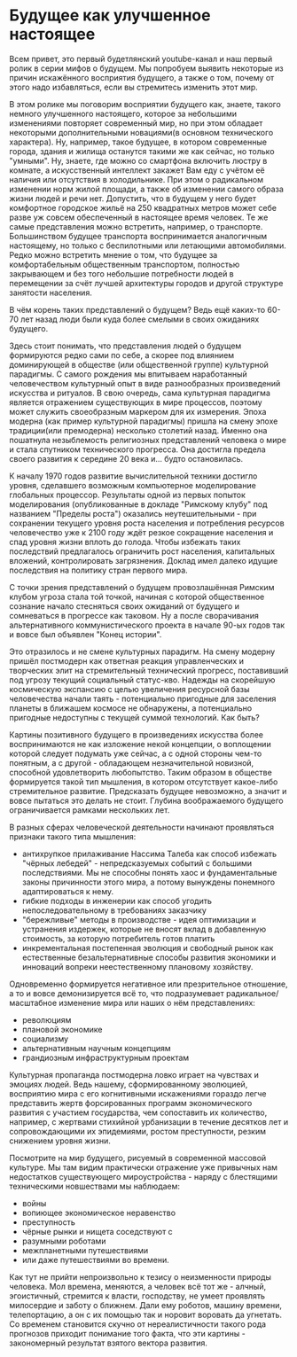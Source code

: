 # Будущее как улучшенное настоящее

Всем привет, это первый будетлянский youtube-канал и наш первый ролик в серии мифов о будущем. Мы попробуем выявить некоторые из причин искажённого восприятия будущего, а также о том, почему от этого надо избавляться, если вы стремитесь изменить этот мир.

В этом ролике мы поговорим восприятии будущего как, знаете, такого немного улучшенного настоящего, которое за небольшими изменениями повторяет современный мир, но при этом обладает некоторыми дополнительными новациями(в основном технического характера). Ну, например, такое будущее, в котором современные города, здания и жилища останутся такими же как сейчас, но только "умными". Ну, знаете, где можно со смартфона включить люстру в комнате, а искусственный интеллект закажет Вам еду с учётом её наличия или отсутствия в холодильнике. При этом о радикальном изменении норм жилой площади, а также об изменении самого образа жизни людей и речи нет. Допустить, что в будущем у него будет комфортное городское жильё на 250 квадратных метров может себе разве уж совсем обеспеченный в настоящее время человек.
Те же самые представления можно встретить, например, о транспорте. Большинством будущее транспорта воспринимается аналогичным настоящему, но только с беспилотными или летающими автомобилями. Редко можно встретить мнение о том, что будущее за   комфортабельным общественным транспортом, полностью закрывающем и без того небольшие потребности людей в перемещении за счёт лучшей архитектуры городов и другой структуре занятости населения.

В чём корень таких представлений о будущем? Ведь ещё каких-то 60-70 лет назад люди были куда более смелыми в своих ожиданиях будущего.

Здесь стоит понимать, что представления людей о будущем формируются редко сами по себе, а скорее под влиянием доминирующей в обществе (или общественной группе) культурной парадигмы. С самого рождения мы впитываем наработанный человечеством культурный опыт в виде разнообразных произведений искусства и ритуалов. В свою очередь, сама культурная парадигма является отражением существующих в мире процессов, поэтому может служить своеобразным маркером для их измерения.
Эпоха модерна (как пример культурной парадигмы) пришла на смену эпохе традиции(или премодерна) несколько столетий назад. Именно она пошатнула незыблемость религиозных представлений человека о мире и стала спутником технического прогресса. Она достигла предела своего развития к середине 20 века и... будто остановилась.

К началу 1970 годов развитие вычислительной техники достигло уровня, сделавшего возможным компьютерное моделирование глобальных процессор. Результаты одной из первых попыток моделирования (опубликованные в докладе "Римскому клубу" под названием "Пределы роста") оказались неутешительными - при сохранении текущего уровня роста населения и потребления ресурсов человечество уже к 2100 году ждёт резкое сокращение населения и спад уровня жизни вплоть до голода. Чтобы избежать таких последствий предлагалось ограничить рост населения, капитальных вложений, контролировать загрязнения. Доклад имел далеко идущие последствия на политику стран первого мира. 

С точки зрения представлений о будущем провозлашённая Римским клубом угроза стала той точкой, начиная с которой общественное сознание начало стесняться своих ожиданий от будущего и сомневаться в прогрессе как таковом. Ну а после сворачивания альтернативного коммунистического проекта в начале 90-ых годов так и вовсе был объявлен "Конец истории".

Это отразилось и не смене культурных парадигм. На смену модерну пришёл постмодерн как ответная реакция управленческих и творческих элит на стремительный технический прогресс, поставивший под угрозу текущий социальный статус-кво. Надежды на скорейшую космическую экспансию с целью увеличения ресурсной базы человечества начали таять - потенциально пригодные для заселения планеты в ближашем космосе не обнаружены, а потенциально пригодные недоступны с текущей суммой технологий. Как быть?

Картины позитивного будущего в произведениях искусства более воспринимаются не как изложение некой концепции, о воплощении которой следует подумать уже сейчас, а с одной стороны чем-то понятным, а с другой - обладающем незначительной новизной, способной удовлетворить любопытство. Таким образом в обществе формируется такой тип мышления, в котором отсутствует какое-либо стремительное развитие. Предсказать будущее невозможно, а значит и вовсе пытаться это делать не стоит. Глубина воображаемого будущего ограничивается рамками нескольких лет.

В разных сферах человеческой деятельности начинают проявляться признаки такого типа мышления:
* антихрупкое прилаживание Нассима Талеба как способ избежать "чёрных лебедей" - непредсказуемых событий с большими последствиями. Мы не способны понять хаос и фундаментальные законы причинности этого мира, а потому вынуждены понемного адаптироваться к нему.
* гибкие подходы в инженерии как способ угодить непоследовательному в требованиях заказчику
* "бережливые" методы в производстве - идея оптимизации и устранения издержек, которые не вносят вклад в добавленную стоимость, за которую потребитель готов платить
* инкрементальная постепенная эволюция и свободный рынок как естественные безальтернативные способы развития экономики и инноваций вопреки неестественному плановому хозяйству.

Одновременно формируется негативное или презрительное отношение, а то и вовсе демонизируется всё то, что подразумевает радикальное/масштабное изменение мира или наших о нём представлениях:
* революциям
* плановой экономике
* социализму
* альтернативным научным концепциям
* грандиозным инфраструктурным проектам

Культурная пропаганда постмодерна ловко играет на чувствах и эмоциях людей. Ведь нашему, сформированному эволюцией, восприятию мира с его когнитивными искажениями гораздо легче представить жертв форсированных программ экономического развития с участием государства, чем сопоставить их количество, например, с жертвами стихийной урбанизации в течение десятков лет и сопровождающими их эпидемиями, ростом преступности, резким снижением уровня жизни.

Посмотрите на мир будущего, рисуемый в современной массовой культуре. Мы там видим практически отражение уже привычных нам недостатков существующего мироустройства - наряду с блестящими техническими новшествами мы наблюдаем:
* войны
* вопиющее экономическое неравенство
* преступность
* чёрные рынки и нищета 
соседствуют c
* разумными роботами
* межпланетными путешествиями
* или даже путешествиями во времени.

Как тут не прийти непроизвольно к тезису о неизменности природы человека. Мол времена, меняются, а человек всё тот же - алчный, эгоистичный, стремится к власти, господству, не умеет проявлять милосердие и заботу о ближнем. Дали ему роботов, машину времени, телепортацию, а он с их помощью так и норовит воровать да угнетать.
Со временем становится скучно от нереалистичности такого рода прогнозов приходит понимание того факта, что эти картины - закономерный результат взятого вектора развития.
